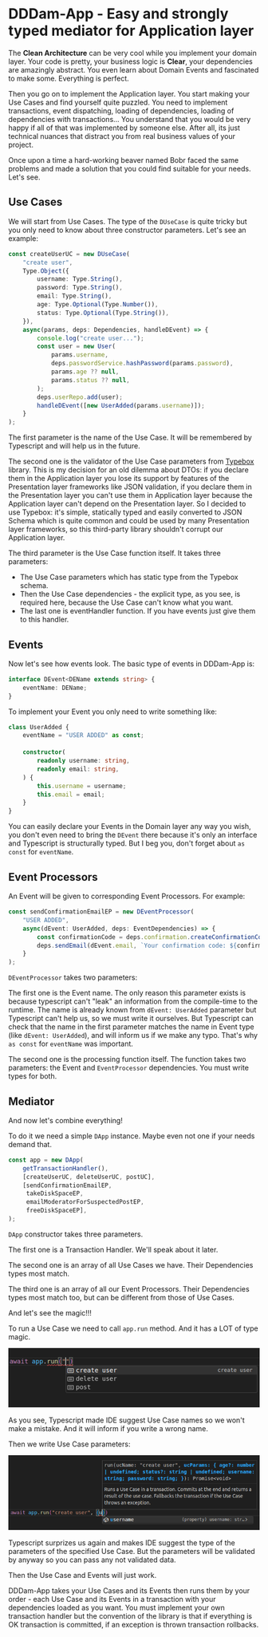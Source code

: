 # DDDam-App - Easy and strongly typed mediator for Application layer

The **Clean Architecture** can be very cool while you implement your domain layer.
Your code is pretty, your business logic is **Clear**, your dependencies are amazingly abstract.
You even learn about Domain Events and fascinated to make some. Everything is perfect.

Then you go on to implement the Application layer. You start making your Use Cases
and find yourself quite puzzled. You need to implement
transactions, event dispatching, loading of dependencies, loading of dependencies with transactions...
You understand that you would be very happy if all of that was implemented by someone else.
After all, its just technical nuances that distract you from real business values of your project.

Once upon a time a hard-working beaver named Bobr faced the same problems and made a solution
that you could find suitable for your needs. Let's see.

## Use Cases

We will start from Use Cases.
The type of the `DUseCase` is quite tricky but you only need to know about three constructor parameters. Let's see an example:

```typescript
const createUserUC = new DUseCase(
    "create user",
    Type.Object({
        username: Type.String(),
        password: Type.String(),
        email: Type.String(),
        age: Type.Optional(Type.Number()),
        status: Type.Optional(Type.String()),
    }),
    async(params, deps: Dependencies, handleDEvent) => {
        console.log("create user...");
        const user = new User(
            params.username,
            deps.passwordService.hashPassword(params.password),
            params.age ?? null,
            params.status ?? null,
        );
        deps.userRepo.add(user);
        handleDEvent([new UserAdded(params.username)]);
    }
);
```

The first parameter is the name of the Use Case. It will be remembered by Typescript
and will help us in the future.

The second one is the validator of the Use Case parameters from [Typebox](https://github.com/sinclairzx81/typebox) library.
This is my decision for an old dilemma about DTOs:
if you declare them in the Application layer you lose its support
by features of the Presentation layer frameworks like JSON validation,
if you declare them in the Presentation layer you can't use them in Application layer
because the Application layer can't depend on the Presentation layer.
So I decided to use Typebox: it's simple, statically typed and easily converted to JSON Schema
which is quite common and could be used by many Presentation layer frameworks,
so this third-party library shouldn't corrupt our Application layer.

The third parameter is the Use Case function itself. It takes three parameters:
- The Use Case parameters which has static type from the Typebox schema.
- Then the Use Case dependencies - the explicit type, as you see, is required here,
because the Use Case can't know what you want.
- The last one is eventHandler function. If you have events just give them to this handler.

## Events

Now let's see how events look. The basic type of events in DDDam-App is:
```typescript
interface DEvent<DEName extends string> {
    eventName: DEName;
}
```

To implement your Event you only need to write something like:

```typescript
class UserAdded {
    eventName = "USER ADDED" as const;

    constructor(
        readonly username: string,
        readonly email: string,
    ) {
        this.username = username;
        this.email = email;
    }
}
```
You can easily declare your Events in the Domain layer any way you wish,
you don't even need to bring the `DEvent` there because it's only an interface and Typescript is structurally typed.
But I beg you, don't forget about `as const` for `eventName`.

## Event Processors
An Event will be given to corresponding Event Processors. For example:

```typescript
const sendConfirmationEmailEP = new DEventProcessor(
    "USER ADDED",
    async(dEvent: UserAdded, deps: EventDependencies) => {
        const confirmationCode = deps.confirmation.createConfirmationCode(dEvent.username);
        deps.sendEmail(dEvent.email, `Your confirmation code: ${confirmationCode}`);
    }
);
```

`DEventProcessor` takes two parameters:

The first one is the Event name. The only reason this parameter exists is because
typescript can't "leak" an information from the compile-time to the runtime.
The name is already known from `dEvent: UserAdded` parameter but Typescript can't help us,
so we must write it ourselves. But Typescript can check that
the name in the first parameter matches the name in Event type (like `dEvent: UserAdded`),
and will inform us if we make any typo. That's why `as const` for `eventName` was important.

The second one is the processing function itself. The function takes two parameters:
the Event and `EventProcessor` dependencies. You must write types for both.

## Mediator

And now let's combine everything!

To do it we need a simple `DApp` instance. Maybe even not one if your needs demand that.

```typescript
const app = new DApp(
    getTransactionHandler(),
    [createUserUC, deleteUserUC, postUC],
    [sendConfirmationEmailEP,
     takeDiskSpaceEP,
     emailModeratorForSuspectedPostEP,
     freeDiskSpaceEP],
);
```

`DApp` constructor takes three parameters.

The first one is a Transaction Handler. We'll speak about it later.

The second one is an array of all Use Cases we have. Their Dependencies types most match.

The third one is an array of all our Event Processors. Their Dependencies types most match too,
but can be different from those of Use Cases.

And let's see the magic!!!

To run a Use Case we need to call `app.run` method. And it has a LOT of type magic.

![suggest name](./docs/suggest-use-case-name.png)

As you see, Typescript made IDE suggest Use Case names so we won't make a mistake.
And it will inform if you write a wrong name.

Then we write Use Case parameters:

![suggest parameters](./docs/suggest-use-case-params.png)

Typescript surprizes us again and makes IDE suggest the type of the parameters of the specified Use Case.
But the parameters will be validated by anyway so you can pass any not validated data.

Then the Use Case and Events will just work.  



DDDam-App takes your Use Cases and its Events then runs them by your order -
each Use Case and its Events in a transaction with your dependencies loaded as you want.
You must implement your own transaction handler but the convention of the library is
that if everything is OK transaction is committed, if an exception is thrown transaction rollbacks.
